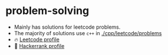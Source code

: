 # problem-solving


- Mainly has solutions for leetcode problems.
- The majority of solutions use `c++` in [./cpp/leetcode/problems](./cpp/leetcode/problems)
- 🔥 [Leetcode profile](https://leetcode.com/ayman_eltemmsahy/)
- 🚀 [Hackerrank profile](https://www.hackerrank.com/aymanwizard)
